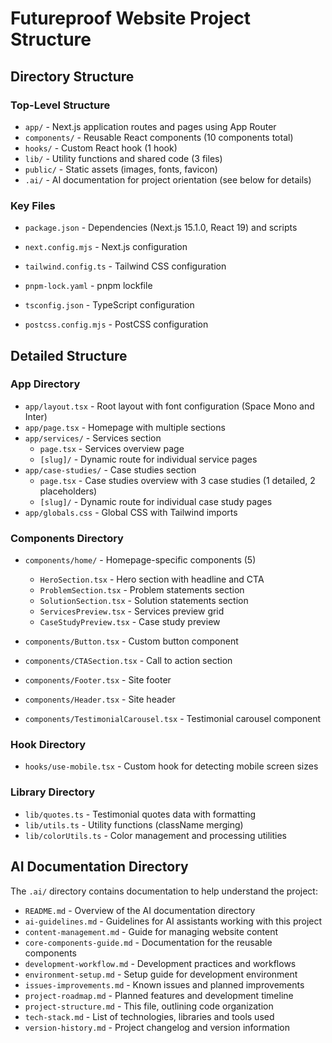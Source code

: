 # Futureproof Website Project Structure

## Directory Structure

### Top-Level Structure

- `app/` - Next.js application routes and pages using App Router
- `components/` - Reusable React components (10 components total)
- `hooks/` - Custom React hook (1 hook)
- `lib/` - Utility functions and shared code (3 files)
- `public/` - Static assets (images, fonts, favicon)
- `.ai/` - AI documentation for project orientation (see below for details)

### Key Files

- `package.json` - Dependencies (Next.js 15.1.0, React 19) and scripts
- `next.config.mjs` - Next.js configuration
- `tailwind.config.ts` - Tailwind CSS configuration

- `pnpm-lock.yaml` - pnpm lockfile
- `tsconfig.json` - TypeScript configuration
- `postcss.config.mjs` - PostCSS configuration

## Detailed Structure

### App Directory

- `app/layout.tsx` - Root layout with font configuration (Space Mono and Inter)
- `app/page.tsx` - Homepage with multiple sections
- `app/services/` - Services section
  - `page.tsx` - Services overview page
  - `[slug]/` - Dynamic route for individual service pages
- `app/case-studies/` - Case studies section
  - `page.tsx` - Case studies overview with 3 case studies (1 detailed, 2 placeholders)
  - `[slug]/` - Dynamic route for individual case study pages
- `app/globals.css` - Global CSS with Tailwind imports

### Components Directory

- `components/home/` - Homepage-specific components (5)
  - `HeroSection.tsx` - Hero section with headline and CTA
  - `ProblemSection.tsx` - Problem statements section
  - `SolutionSection.tsx` - Solution statements section
  - `ServicesPreview.tsx` - Services preview grid
  - `CaseStudyPreview.tsx` - Case study preview

- `components/Button.tsx` - Custom button component
- `components/CTASection.tsx` - Call to action section
- `components/Footer.tsx` - Site footer
- `components/Header.tsx` - Site header
- `components/TestimonialCarousel.tsx` - Testimonial carousel component

### Hook Directory

- `hooks/use-mobile.tsx` - Custom hook for detecting mobile screen sizes


### Library Directory

- `lib/quotes.ts` - Testimonial quotes data with formatting
- `lib/utils.ts` - Utility functions (className merging)
- `lib/colorUtils.ts` - Color management and processing utilities

## AI Documentation Directory

The `.ai/` directory contains documentation to help understand the project:

- `README.md` - Overview of the AI documentation directory
- `ai-guidelines.md` - Guidelines for AI assistants working with this project
- `content-management.md` - Guide for managing website content
- `core-components-guide.md` - Documentation for the reusable components
- `development-workflow.md` - Development practices and workflows
- `environment-setup.md` - Setup guide for development environment
- `issues-improvements.md` - Known issues and planned improvements
- `project-roadmap.md` - Planned features and development timeline
- `project-structure.md` - This file, outlining code organization
- `tech-stack.md` - List of technologies, libraries and tools used
- `version-history.md` - Project changelog and version information

